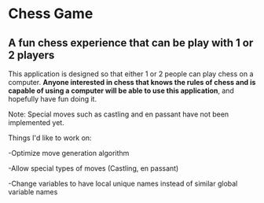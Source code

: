 # Chess Game

## A fun chess experience that can be play with 1 or 2 players

This application is designed so that either 1 or 2 people can play chess on a computer.
**Anyone interested in chess that knows the rules of chess and is capable of using a computer will be able to
use this application**, and hopefully have fun doing it.

Note: Special moves such as castling and en passant have not been implemented yet.

Things I'd like to work on:

-Optimize move generation algorithm

-Allow special types of moves (Castling, en passant)

-Change variables to have local unique names instead of similar global variable names




